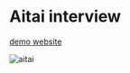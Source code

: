 # Aitai interview

[demo website](https://feifeirun97.github.io/aitai-interview/)

![aitai](https://i.loli.net/2021/10/29/A7JC1z3SvHjcUdw.png)
